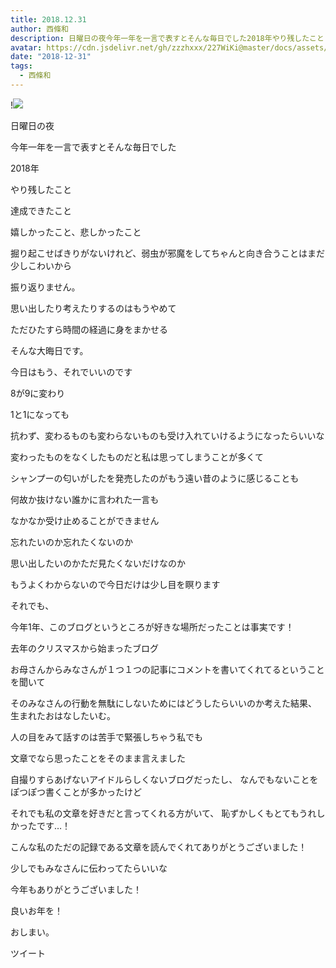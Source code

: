 ```yaml
---
title: 2018.12.31
author: 西條和
description: 日曜日の夜今年一年を一言で表すとそんな毎日でした2018年やり残したこと...
avatar: https://cdn.jsdelivr.net/gh/zzzhxxx/227WiKi@master/docs/assets/photo/avatar/nagomi.jpg
date: "2018-12-31"
tags:
  - 西條和
---
```


!![](https://cdn.jsdelivr.net/gh/zzzhxxx/227WiKi-image@master/blog-image/nagomi-2018-12-31_1.jpg)














日曜日の夜




















今年一年を一言で表すとそんな毎日でした


















2018年








やり残したこと











達成できたこと











嬉しかったこと、悲しかったこと













掘り起こせばきりがないけれど、弱虫が邪魔をしてちゃんと向き合うことはまだ少しこわいから











振り返りません。



















思い出したり考えたりするのはもうやめて











ただひたすら時間の経過に身をまかせる












そんな大晦日です。













今日はもう、それでいいのです











8が9に変わり








1と1になっても











抗わず、変わるものも変わらないものも受け入れていけるようになったらいいな












変わったものをなくしたものだと私は思ってしまうことが多くて















シャンプーの匂いがしたを発売したのがもう遠い昔のように感じることも











何故か抜けない誰かに言われた一言も











なかなか受け止めることができません













忘れたいのか忘れたくないのか







思い出したいのかただ見たくないだけなのか

















もうよくわからないので今日だけは少し目を瞑ります
















それでも、






今年1年、このブログというところが好きな場所だったことは事実です！












去年のクリスマスから始まったブログ













お母さんからみなさんが１つ１つの記事にコメントを書いてくれてるということを聞いて









そのみなさんの行動を無駄にしないためにはどうしたらいいのか考えた結果、
生まれたおはなしたいむ。














人の目をみて話すのは苦手で緊張しちゃう私でも

文章でなら思ったことをそのまま言えました











自撮りすらあげないアイドルらしくないブログだったし、
なんでもないことをぽつぽつ書くことが多かったけど











それでも私の文章を好きだと言ってくれる方がいて、
恥ずかしくもとてもうれしかったです…！















こんな私のただの記録である文章を読んでくれてありがとうございました！











少しでもみなさんに伝わってたらいいな














今年もありがとうございました！













良いお年を！












おしまい。


ツイート



